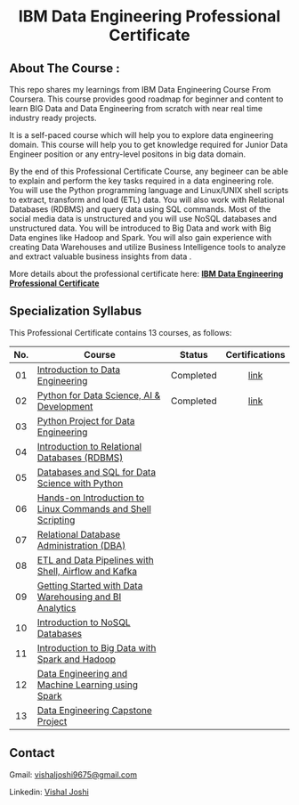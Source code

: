 <h1 align="center">IBM Data Engineering Professional Certificate</h1>

## About The Course :
This repo shares my learnings from IBM Data Engineering Course From Coursera. This course provides good roadmap for beginner and content to learn BIG Data and Data Engineering from scratch with near real time industry ready projects.

It is a self-paced course which will help you to explore data engineering domain. This course will help you to get knowledge required for Junior Data Engineer position or any entry-level positons in big data domain.

By the end of this Professional Certificate Course, any begineer can be able to explain and perform the key tasks required in a data engineering role. You will use the Python programming language and Linux/UNIX shell scripts to extract, transform and load (ETL) data. You will also work with Relational Databases (RDBMS) and query data using SQL commands. Most of the social media data is unstructured and you will use NoSQL databases and unstructured data.  You will be introduced to Big Data and work with Big Data engines like Hadoop and Spark. You will also gain experience with creating Data Warehouses and utilize Business Intelligence tools to analyze and extract valuable business insights from data .   

More details about the professional certificate here: <a href=https://www.coursera.org/professional-certificates/ibm-data-engineer><strong>IBM Data Engineering Professional Certificate</strong></a>

## Specialization Syllabus

This Professional Certificate contains 13 courses, as follows:

| No. | Course                                                               |Status| Certifications |
|:------:|----------------------------------------------------------------------------|:--:|:-------:|
| 01     | [Introduction to Data Engineering](./Course%201%20-%20Introduction%20to%20Data%20Engineering/)|Completed | [link](https://coursera.org/share/79e679c06562d16d7e853be114e6b893)
| 02     | [Python for Data Science, AI & Development](./Course%202%20-%20Python%20for%20Data%20Science%2C%20AI%20%26%20Development/)| Completed | [link](https://coursera.org/share/577c9bcf07459df260d54cce8f09469f)
| 03     | [Python Project for Data Engineering](./Course%203%20-%20Python%20Project%20for%20Data%20Engineering/)|
| 04     | [Introduction to Relational Databases (RDBMS)](./Course%204%20-%20Introduction%20to%20Relational%20Databases%20(RDBMS)/)|
| 05     | [Databases and SQL for Data Science with Python](./Course%205%20-%20Databases%20and%20SQL%20for%20Data%20Science%20with%20Python/)|
| 06     | [Hands-on Introduction to Linux Commands and Shell Scripting](./Course%206%20-%20Hands-on%20Introduction%20to%20Linux%20Commands%20and%20Shell%20Scripting/)|
| 07     | [Relational Database Administration (DBA)](./Course%207%20-%20Relational%20Database%20Administration%20(DBA)/)|
| 08     | [ETL and Data Pipelines with Shell, Airflow and Kafka](./Course%208%20-%20ETL%20and%20Data%20Pipelines%20with%20Shell%2C%20Airflow%20and%20Kafka/)|
| 09     | [Getting Started with Data Warehousing and BI Analytics](./Course%209%20-%20Getting%20Started%20with%20Data%20Warehousing%20and%20BI%20Analytics/)|
| 10     | [Introduction to NoSQL Databases](./Course%2010%20-%20Introduction%20to%20NoSQL%20Databases/)|
| 11     | [Introduction to Big Data with Spark and Hadoop](./Course%2011%20-%20Introduction%20to%20Big%20Data%20with%20Spark%20and%20Hadoop/)|
| 12     | [Data Engineering and Machine Learning using Spark](./Course%2012%20-%20Data%20Engineering%20and%20Machine%20Learning%20using%20Spark/)|
| 13     | [Data Engineering Capstone Project](./Course%2013%20-%20Data%20Engineering%20Capstone%20Project/)|

## Contact

Gmail: vishaljoshi9675@gmail.com

Linkedin: [Vishal Joshi](https://www.linkedin.com/in/vishaljoshi06/)
